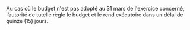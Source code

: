 Au cas où le budget n'est pas adopté au 31 mars de l'exercice concerné, l’autorité de tutelle règle le budget et le rend exécutoire dans un délai de quinze (15) jours.